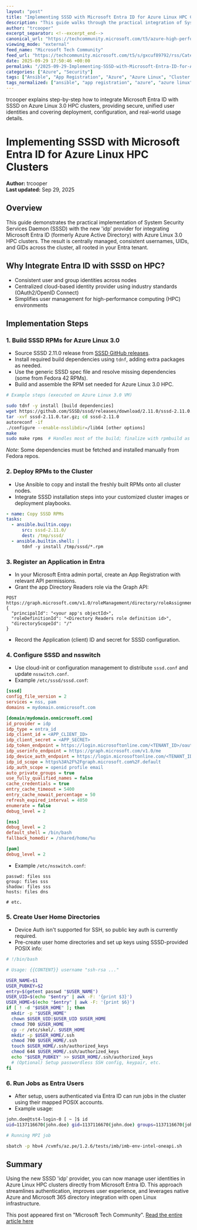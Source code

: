 ```yaml
---
layout: "post"
title: "Implementing SSSD with Microsoft Entra ID for Azure Linux HPC Clusters"
description: "This guide walks through the practical integration of System Security Services Daemon (SSSD) using its new 'idp' provider with Microsoft Entra ID on Azure Linux 3.0 HPC clusters. The article covers building, deploying, and configuring SSSD, setting up Entra-based user identities, and running jobs as Entra users in a secure, scalable HPC environment."
author: "trcooper"
excerpt_separator: <!--excerpt_end-->
canonical_url: "https://techcommunity.microsoft.com/t5/azure-high-performance-computing/use-entra-ids-to-run-jobs-on-your-hpc-cluster/ba-p/4457932"
viewing_mode: "external"
feed_name: "Microsoft Tech Community"
feed_url: "https://techcommunity.microsoft.com/t5/s/gxcuf89792/rss/Category?category.id=Azure"
date: 2025-09-29 17:50:46 +00:00
permalink: "/2025-09-29-Implementing-SSSD-with-Microsoft-Entra-ID-for-Azure-Linux-HPC-Clusters.html"
categories: ["Azure", "Security"]
tags: ["Ansible", "App Registration", "Azure", "Azure Linux", "Cluster Configuration", "Community", "Graph API", "HPC", "Identity Management", "Linux Authentication", "Microsoft Entra ID", "MPI", "NSSwitch", "OAuth2", "OpenID Connect", "RPM", "Security", "Slurm", "SSSD", "User Provisioning"]
tags_normalized: ["ansible", "app registration", "azure", "azure linux", "cluster configuration", "community", "graph api", "hpc", "identity management", "linux authentication", "microsoft entra id", "mpi", "nsswitch", "oauth2", "openid connect", "rpm", "security", "slurm", "sssd", "user provisioning"]
---
```


trcooper explains step-by-step how to integrate Microsoft Entra ID with SSSD on Azure Linux 3.0 HPC clusters, providing secure, unified user identities and covering deployment, configuration, and real-world usage details.<!--excerpt_end-->

# Implementing SSSD with Microsoft Entra ID for Azure Linux HPC Clusters

**Author:** trcooper  
**Last updated:** Sep 29, 2025

## Overview

This guide demonstrates the practical implementation of System Security Services Daemon (SSSD) with the new 'idp' provider for integrating Microsoft Entra ID (formerly Azure Active Directory) with Azure Linux 3.0 HPC clusters. The result is centrally managed, consistent usernames, UIDs, and GIDs across the cluster, all rooted in your Entra tenant.

## Why Integrate Entra ID with SSSD on HPC?

- Consistent user and group identities across nodes
- Centralized cloud-based identity provider using industry standards (OAuth2/OpenID Connect)
- Simplifies user management for high-performance computing (HPC) environments

## Implementation Steps

### 1. Build SSSD RPMs for Azure Linux 3.0

- Source SSSD 2.11.0 release from [SSSD GitHub releases](https://github.com/SSSD/sssd/releases).
- Install required build dependencies using `tdnf`, adding extra packages as needed.
- Use the generic SSSD spec file and resolve missing dependencies (some from Fedora 42 RPMs).
- Build and assemble the RPM set needed for Azure Linux 3.0 HPC.

```sh
# Example steps (executed on Azure Linux 3.0 VM)

sudo tdnf -y install [build dependencies]
wget https://github.com/SSSD/sssd/releases/download/2.11.0/sssd-2.11.0.tar.gz
tar -xvf sssd-2.11.0.tar.gz; cd sssd-2.11.0
autoreconf -if
./configure --enable-nsslibdir=/lib64 [other options]
make
sudo make rpms  # Handles most of the build; finalize with rpmbuild as needed
```

*Note*: Some dependencies must be fetched and installed manually from Fedora repos.

### 2. Deploy RPMs to the Cluster

- Use Ansible to copy and install the freshly built RPMs onto all cluster nodes.
- Integrate SSSD installation steps into your customized cluster images or deployment playbooks.

```yaml
- name: Copy SSSD RPMs
tasks:
  - ansible.builtin.copy:
      src: sssd-2.11.0/
      dest: /tmp/sssd/
  - ansible.builtin.shell: |
      tdnf -y install /tmp/sssd/*.rpm
```

### 3. Register an Application in Entra

- In your Microsoft Entra admin portal, create an App Registration with relevant API permissions.
- Grant the app Directory Readers role via the Graph API:

```http
POST https://graph.microsoft.com/v1.0/roleManagement/directory/roleAssignments
{
  "principalId": "<your app's objectId>",
  "roleDefinitionId": "<Directory Readers role definition id>",
  "directoryScopeId": "/"
}
```

- Record the Application (client) ID and secret for SSSD configuration.

### 4. Configure SSSD and nsswitch

- Use cloud-init or configuration management to distribute `sssd.conf` and update `nsswitch.conf`.
- Example `/etc/sssd/sssd.conf`:

```ini
[sssd]
config_file_version = 2
services = nss, pam
domains = mydomain.onmicrosoft.com

[domain/mydomain.onmicrosoft.com]
id_provider = idp
idp_type = entra_id
idp_client_id = <APP_CLIENT_ID>
idp_client_secret = <APP_SECRET>
idp_token_endpoint = https://login.microsoftonline.com/<TENANT_ID>/oauth2/v2.0/token
idp_userinfo_endpoint = https://graph.microsoft.com/v1.0/me
idp_device_auth_endpoint = https://login.microsoftonline.com/<TENANT_ID>/oauth2/v2.0/devicecode
idp_id_scope = https%3A%2F%2Fgraph.microsoft.com%2F.default
idp_auth_scope = openid profile email
auto_private_groups = true
use_fully_qualified_names = false
cache_credentials = true
entry_cache_timeout = 5400
entry_cache_nowait_percentage = 50
refresh_expired_interval = 4050
enumerate = false
debug_level = 2

[nss]
debug_level = 2
default_shell = /bin/bash
fallback_homedir = /shared/home/%u

[pam]
debug_level = 2
```

- Example `/etc/nsswitch.conf`:

```
passwd: files sss
group: files sss
shadow: files sss
hosts: files dns

# etc.
```

### 5. Create User Home Directories

- Device Auth isn't supported for SSH, so public key auth is currently required.
- Pre-create user home directories and set up keys using SSSD-provided POSIX info:

```bash
# !/bin/bash

# Usage: {{CONTENT}} username "ssh-rsa ..."

USER_NAME=$1
USER_PUBKEY=$2
entry=$(getent passwd "$USER_NAME")
USER_UID=$(echo "$entry" | awk -F: '{print $3}')
USER_HOME=$(echo "$entry" | awk -F: '{print $6}')
if [ ! -d "$USER_HOME" ]; then
  mkdir -p "$USER_HOME"
  chown $USER_UID:$USER_UID $USER_HOME
  chmod 700 $USER_HOME
  cp -r /etc/skel/. $USER_HOME
  mkdir -p $USER_HOME/.ssh
  chmod 700 $USER_HOME/.ssh
  touch $USER_HOME/.ssh/authorized_keys
  chmod 644 $USER_HOME/.ssh/authorized_keys
  echo "$USER_PUBKEY" >> $USER_HOME/.ssh/authorized_keys
  # (Optional) Setup passwordless SSH config, keypair, etc.
fi
```

### 6. Run Jobs as Entra Users

- After setup, users authenticated via Entra ID can run jobs in the cluster using their mapped POSIX accounts.
- Example usage:

```sh
john.doe@tst4-login-0 [ ~ ]$ id
uid=1137116670(john.doe) gid=1137116670(john.doe) groups=1137116670(john.doe)

# Running MPI job

sbatch -p hbv4 /cvmfs/az.pe/1.2.6/tests/imb/imb-env-intel-oneapi.sh
```

## Summary

Using the new SSSD 'idp' provider, you can now manage user identities in Azure Linux HPC clusters directly from Microsoft Entra ID. This approach streamlines authentication, improves user experience, and leverages native Azure and Microsoft 365 directory integration with open Linux infrastructure.

This post appeared first on "Microsoft Tech Community". [Read the entire article here](https://techcommunity.microsoft.com/t5/azure-high-performance-computing/use-entra-ids-to-run-jobs-on-your-hpc-cluster/ba-p/4457932)
